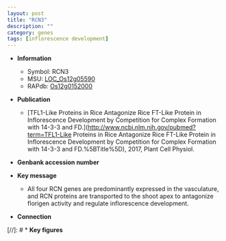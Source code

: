```yaml
---
layout: post
title: "RCN3"
description: ""
category: genes
tags: [inflorescence development]
---
```


* **Information**  
    + Symbol: RCN3  
    + MSU: [LOC_Os12g05590](http://rice.uga.edu/cgi-bin/ORF_infopage.cgi?orf=LOC_Os12g05590)  
    + RAPdb: [Os12g0152000](http://rapdb.dna.affrc.go.jp/viewer/gbrowse_details/irgsp1?name=Os12g0152000)  

* **Publication**  
    + [TFL1-Like Proteins in Rice Antagonize Rice FT-Like Protein in Inflorescence Development by Competition for Complex Formation with 14-3-3 and FD.](http://www.ncbi.nlm.nih.gov/pubmed?term=TFL1-Like Proteins in Rice Antagonize Rice FT-Like Protein in Inflorescence Development by Competition for Complex Formation with 14-3-3 and FD.%5BTitle%5D), 2017, Plant Cell Physiol.

* **Genbank accession number**  

* **Key message**  
    + All four RCN genes are predominantly expressed in the vasculature, and RCN proteins are transported to the shoot apex to antagonize florigen activity and regulate inflorescence development.

* **Connection**  

[//]: # * **Key figures**  


